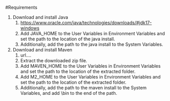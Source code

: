 #Requirements
1. Download and install Java
   1. https://www.oracle.com/java/technologies/downloads/#jdk17-windows
   2. Add JAVA_HOME to the User Variables in Environment Variables and set the path to the location of the java install.
   3. Additionally, add the path to the java install to the System Variables.
2. Download and install Maven 
   1. url....
   2. Extract the downloaded zip file.
   3. Add MAVEN_HOME to the User Variables in Environment Variables and set the path to the location of the extracted folder.
   4. Add M2_HOME to the User Variables in Environment Variables and set the path to the location of the extracted folder.
   5. Additionally, add the path to the maven install to the System Variables, and add \bin to the end of the path.